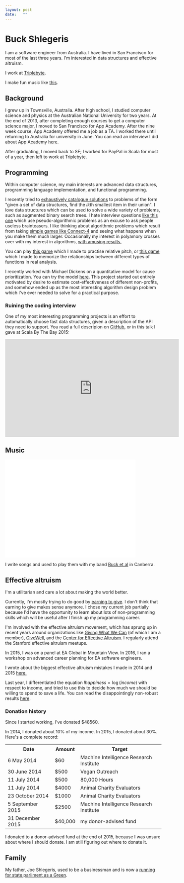 ```yaml
---
layout: post
date:   ""
---
```

# Buck Shlegeris

<div class="lead">
   <p>I am a software engineer from Australia. I have lived in San Francisco for most of the last three years. I'm interested in data structures and effective altruism.</p>
   <p>I work at <a href="https://triplebyte.com?ref=shlegeris.com">Triplebyte</a>.</p>
   <p>I make fun music like <a href="http://soundcloud.com/buckmbs" target="_blank">this</a>.</p>
</div>

## Background

I grew up in Townsville, Australia. After high school, I studied computer science and physics at the Australian National University for two years. At the end of 2013, after completing enough courses to get a computer science major, I moved to San Francisco for App Academy. After the nine week course, App Academy offered me a job as a TA. I worked there until returning to Australia for university in June. You can read an interview I did about App Academy [here](http://80000hours.org/blog/329-interview-with-buck-shlegeris-from-app-academy).

After graduating, I moved back to SF; I worked for PayPal in Scala for most of a year, then left to work at Triplebyte.

## Programming
Within computer science, my main interests are advanced data structures, programming language implementation, and functional programming.

I recently tried to <a href="/2016/06/16/generalized-multi-quickselect.html">exhaustively catalogue solutions</a> to problems of the form "given a set of data structures, find the $l k$th smallest item in their union". I love data structures which can be used to solve a wide variety of problems, such as augmented binary search trees. I hate interview questions <a href="/2016/04/22/dumbest-algorithm-problem.html">like this one</a> which use pseudo-algorithmic problems as an excuse to ask people useless brainteasers. I like thinking about algorithmic problems which result from taking <a href="https://www.facebook.com/bshlgrs/posts/10207757972162021">simple games like Connect-4</a> and seeing what happens when you make them much larger. Occasionally my interest in polyamory crosses over with my interest in algorithms, <a href="/2015/08/08/poly-np.html">with amusing results.</a>

You can play <a href="/music-game">this game</a> which I made to practise relative pitch, or <a href="/math-game">this game</a> which I made to memorize the relationships between different types of functions in real analysis.

I recently worked with Michael Dickens on a quantitative model for cause prioritization. You can try the model <a href="http://mdickens.me/causepri-app">here</a>. This project started out entirely motivated by desire to estimate cost-effectiveness of different non-profits, and somehow ended up as the most interesting algorithm design problem which I've ever needed to solve for a practical purpose.

### Ruining the coding interview

<p>One of my most interesting programming projects is an effort to automatically choose fast data structures, given a description of the API they need to support. You read a full descripion on <a href="https://github.com/bshlgrs/ruining-the-coding-interview">GitHub</a>, or in this talk I gave at Scala By The Bay 2015:</p>

<iframe width="560" height="315" src="https://www.youtube.com/embed/oPFga7eg3Uw" frameborder="0" allowfullscreen></iframe>

## Music

<iframe width="420" height="315" src="//www.youtube.com/embed/rtrO5w3IsQA" frameborder="0" allowfullscreen></iframe>

I write songs and used to play them with my band [Buck et al](https://www.facebook.com/bucketal) in Canberra.

## Effective altruism

I'm a utilitarian and care a lot about making the world better.

Currently, I'm mostly trying to do good by [earning to give](http://80000hours.org/earning-to-give). I don't think that earning to give makes sense anymore. I chose my current job partially because I'd have the opportunity to learn about lots of non-programming skills which will be useful after I finish up my programming career.

I'm involved with the effective altruism movement, which has sprung up in recent years around organizations like <a href="http://givingwhatwecan.org">Giving What We Can</a> (of which I am a member), <a href="http://givewell.org">GiveWell</a>, and the <a href="http://centreforeffectivealtruism.org/">Center for Effective Altruism</a>. I regularly attend the Stanford effective altruism meetups.

In 2015, I was on a panel at EA Global in Mountain View. In 2016, I ran a workshop on advanced career planning for EA software engineers.

I wrote about the biggest effective altruism mistakes I made in 2014 and 2015 <a href="/2016/05/24/mistakes.html">here.</a>

Last year, I differentiated the equation $l happiness = \log(income)$ with respect to income, and tried to use this to decide how much we should be willing to spend to save a life. You can read the disappointingly non-robust results <a href="/2015/08/08/value-of-life.html">here</a>.

### Donation history

Since I started working, I've donated $48560.

In 2014, I donated about 10% of my income. In 2015, I donated about 30%. Here's a complete record:

<table class="table table-bordered table-striped">
<tr>
   <th>Date</th>
   <th>Amount</th>
   <th>Target</th>
</tr>
<tr>
   <td>6 May 2014</td>
   <td>$60</td>
   <td>Machine Intelligence Research Institute</td>
</tr>
<tr>
   <td>30 June 2014</td>
   <td>$500</td>
   <td>Vegan Outreach</td>
</tr>
<tr>
   <td>11 July 2014</td>
   <td>$500</td>
   <td>80,000 Hours</td>
</tr>
<tr>
   <td>11 July 2014</td>
   <td>$4000</td>
   <td>Animal Charity Evaluators</td>
</tr>
<tr>
   <td>23 October 2014</td>
   <td>$1000</td>
   <td>Animal Charity Evaluators</td>
</tr>
<tr>
   <td>5 September 2015</td>
   <td>$2500</td>
   <td>Machine Intelligence Research Institute</td>
</tr>
<tr>
   <td>31 December 2015</td>
   <td>$40,000</td>
   <td>my donor-advised fund</td>
</tr>
</table>

I donated to a donor-advised fund at the end of 2015, because I was unsure about where I should donate. I am still figuring out where to donate it.

## Family

My father, Joe Shlegeris, used to be a businessman and is now a [running for state parliment as a Green](http://www.joefornoosa.com.au/).
